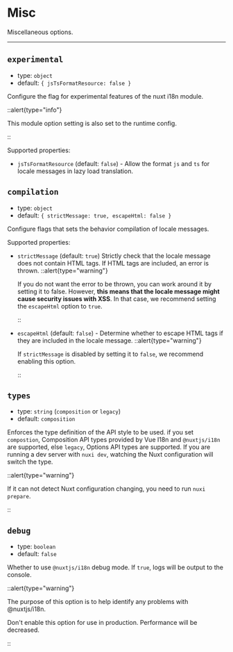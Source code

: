 # Misc

Miscellaneous options.

---

## `experimental`

- type: `object`
- default: `{ jsTsFormatResource: false }`

Configure the flag for experimental features of the nuxt i18n module.

::alert{type="info"}

This module option setting is also set to the runtime config.

::

Supported properties:

- `jsTsFormatResource` (default: `false`) - Allow the format `js` and `ts` for locale messages in lazy load translation.


## `compilation`

- type: `object`
- default: `{ strictMessage: true, escapeHtml: false }`

Configure flags that sets the behavior compilation of locale messages.

Supported properties:

- `strictMessage` (default: `true`) Strictly check that the locale message does not contain HTML tags. If HTML tags are included, an error is thrown.
  ::alert{type="warning"}

  If you do not want the error to be thrown, you can work around it by setting it to false. However, **this means that the locale message might cause security issues with XSS**. In that case, we recommend setting the `escapeHtml` option to `true`. 

  ::

- `escapeHtml` (default: `false`) - Determine whether to escape HTML tags if they are included in the locale message.
  ::alert{type="warning"}

  If `strictMessage` is disabled by setting it to `false`, we recommend enabling this option.
  
  ::

## `types`

- type: `string` (`composition` or `legacy`)
- default: `composition`

Enforces the type definition of the API style to be used. if you set `compostion`, Composition API types provided by Vue I18n and `@nuxtjs/i18n` are supported, else  `legacy`, Options API types are supported. If you are running a dev server with `nuxi dev`, watching the Nuxt configuration will switch the type. 

::alert{type="warning"}

If it can not detect Nuxt configuration changing, you need to run `nuxi prepare`.

::


## `debug`

- type: `boolean`
- default: `false`

Whether to use `@nuxtjs/i18n` debug mode. If `true`, logs will be output to the console.

::alert{type="warning"}

The purpose of this option is to help identify any problems with @nuxtjs/i18n.

Don't enable this option for use in production. Performance will be decreased.

::
